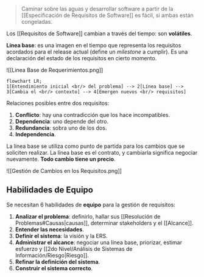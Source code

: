 >Caminar sobre las aguas y desarrollar software a partir de la [[Especificación de Requisitos de Software]] es fácil, si ambas están congeladas.

Los [[Requisitos de Software]] cambian a través del tiempo: son **volátiles**.

**Línea base**: es una imagen en el tiempo que representa los requisitos acordados para el release actual (define un *milestone* a cumplir). Es una declaración del estado de los requisitos en cierto momento.

![[Linea Base de Requerimientos.png]]

```mermaid
flowchart LR;
1[Entendimiento inicial <br/> del problema] --> 2[Línea base] --> 3[Cambia el <br/> contexto] --> 4[Emergen nuevos <br/> requisitos]
```

Relaciones posibles entre dos requisitos:

1. **Conflicto**: hay una contradicción que los hace incompatibles.
2. **Dependencia**: uno depende del otro.
3. **Redundancia**: sobra uno de los dos.
4. **Independencia**.

La línea base se utiliza como punto de partida para los cambios que se soliciten realizar. La línea base es el contrato, y cambiarla significa negociar nuevamente. **Todo cambio tiene un precio**.

![[Gestión de Cambios en los Requisitos.png]]

## Habilidades de Equipo

Se necesitan 6 habilidades de **equipo** para la gestión de requisitos:

1. **Analizar el problema**: definirlo, hallar sus [[Resolución de Problemas#Causas|causas]], determinar stakeholders y el [[Alcance]].
2. **Entender las necesidades**.
3. **Definir el sistema**: la visión y la ERS.
4. **Administrar el alcance**: negociar una línea base, priorizar, estimar esfuerzo y [[2do Nivel/Análisis de Sistemas de Información/Riesgo|Riesgo]].
5. **Refinar la definición del sistema**.
6. **Construir el sistema correcto**.
